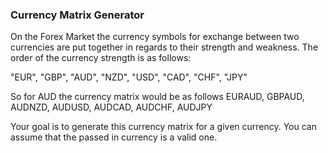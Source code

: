 ### Currency Matrix Generator

On the Forex Market the currency symbols for exchange between two currencies are put together in regards to their strength and weakness. The order of the currency strength is as follows:

"EUR", "GBP", "AUD", "NZD", "USD", "CAD", "CHF", "JPY"

So for AUD the currency matrix would be as follows EURAUD, GBPAUD, AUDNZD, AUDUSD, AUDCAD, AUDCHF, AUDJPY

Your goal is to generate this currency matrix for a given currency. You can assume that the passed in currency is a valid one.
